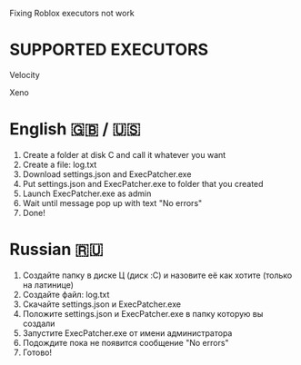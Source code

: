 Fixing Roblox executors not work

# SUPPORTED EXECUTORS
Velocity

Xeno

<and others...>


# English 🇬🇧 / 🇺🇸

1. Create a folder at disk C and call it whatever you want
2. Create a file: log.txt
3. Download settings.json and ExecPatcher.exe
4. Put settings.json and ExecPatcher.exe to folder that you created
5. Launch ExecPatcher.exe as admin
6. Wait until message pop up with text "No errors"
7. Done!

# Russian 🇷🇺

1. Создайте папку в диске Ц (диск :C) и назовите её как хотите (только на латинице)
2. Создайте файл: log.txt
3. Скачайте settings.json и ExecPatcher.exe
4. Положите settings.json и ExecPatcher.exe в папку которую вы создали
5. Запустите ExecPatcher.exe от имени администратора
6. Подождите пока не появится сообщение "No errors"
7. Готово!
